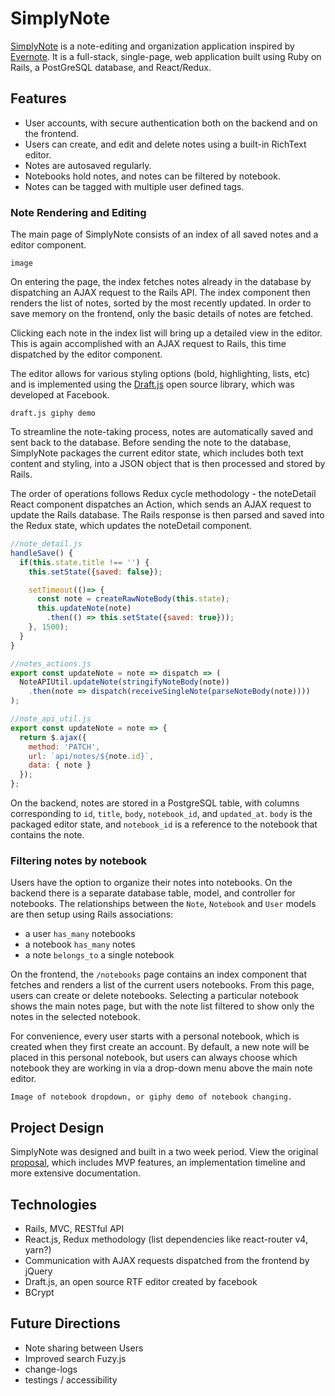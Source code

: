 # SimplyNote

[SimplyNote][live-link] is a note-editing and organization application inspired by [Evernote][evernote]. It is a full-stack, single-page, web application built using Ruby on Rails, a PostGreSQL database, and React/Redux.

## Features
  * User accounts, with secure authentication both on the backend and on the frontend.
  * Users can create, and edit and delete notes using a built-in RichText editor.
  * Notes are autosaved regularly.
  * Notebooks hold notes, and notes can be filtered by notebook.
  * Notes can be tagged with multiple user defined tags.

### Note Rendering and Editing
The main page of SimplyNote consists of an index of all saved notes and a editor component.

```
image
```

On entering the page, the index fetches notes already in the database by dispatching an AJAX request to the Rails API. The index component then renders the list of notes, sorted by the most recently updated. In order to save memory on the frontend, only the basic details of notes are fetched.

Clicking each note in the index list will bring up a detailed view in the editor. This is again accomplished with an AJAX request to Rails, this time dispatched by the editor component.

The editor allows for various styling options (bold, highlighting, lists, etc) and is implemented using the [Draft.js][draft] open source library, which was developed at Facebook.

```
draft.js giphy demo
```

To streamline the note-taking process, notes are automatically saved and sent back to the database. Before sending the note to the database, SimplyNote packages the current editor state, which includes both text content and styling, into a JSON object that is then processed and stored by Rails.

The order of operations follows Redux cycle methodology - the noteDetail React component dispatches an Action, which sends an AJAX request to update the Rails database. The Rails response is then parsed and saved into the Redux state, which updates the noteDetail component.

```js
//note_detail.js
handleSave() {
  if(this.state.title !== '') {
    this.setState({saved: false});

    setTimeout(()=> {
      const note = createRawNoteBody(this.state);
      this.updateNote(note)
        .then(() => this.setState({saved: true}));
    }, 1500);
  }
}

//notes_actions.js
export const updateNote = note => dispatch => (
  NoteAPIUtil.updateNote(stringifyNoteBody(note))
    .then(note => dispatch(receiveSingleNote(parseNoteBody(note))))
);

//note_api_util.js
export const updateNote = note => {
  return $.ajax({
    method: 'PATCH',
    url: `api/notes/${note.id}`,
    data: { note }
  });
};
```

On the backend, notes are stored in a PostgreSQL table, with columns corresponding to `id`, `title`, `body`, `notebook_id`, and `updated_at`. `body` is the packaged editor state, and `notebook_id` is a reference to the notebook that contains the note.

### Filtering notes by notebook

Users have the option to organize their notes into notebooks. On the backend there is a separate database table, model, and controller for notebooks. The relationships between the `Note`, `Notebook` and `User` models are then setup using Rails associations:

  * a user `has_many` notebooks
  * a notebook `has_many` notes
  * a note `belongs_to` a single notebook

On the frontend, the `/notebooks` page contains an index component that fetches and renders a list of the current users notebooks. From this page, users can create or delete notebooks. Selecting a particular notebook shows the main notes page, but with the note list filtered to show only the notes in the selected notebook.

For convenience, every user starts with a personal notebook, which is created when they first create an account. By default, a new note will be placed in this personal notebook, but users can always choose which notebook they are working in via a drop-down menu above the main note editor.

```
Image of notebook dropdown, or giphy demo of notebook changing.
```

## Project Design

SimplyNote was designed and built in a two week period. View the original [proposal][dev-readme], which includes MVP features, an implementation timeline and more extensive documentation.

## Technologies

  * Rails, MVC, RESTful API
  * React.js, Redux methodology (list dependencies like react-router v4, yarn?)
  * Communication with AJAX requests dispatched from the frontend by jQuery
  * Draft.js, an open source RTF editor created by facebook
  * BCrypt

## Future Directions
  * Note sharing between Users
  * Improved search Fuzy.js
  * change-logs
  * testings / accessibility

[draft]: https://draftjs.org
[evernote]: https://evernote.com/
[dev-readme]: docs/README.md
[live-link]: https://simplynote.herokuapp.com/
